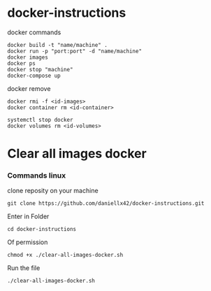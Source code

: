 # docker-instructions
docker commands

```docker
docker build -t "name/machine" .
docker run -p "port:port" -d "name/machine"
docker images
docker ps
docker stop "machine"
docker-compose up
```

docker remove
```
docker rmi -f <id-images>
docker container rm <id-container>

systemctl stop docker 
docker volumes rm <id-volumes>
```

# Clear all images docker

### Commands linux

clone reposity on your machine

```
git clone https://github.com/daniellx42/docker-instructions.git
```

Enter in Folder

```
cd docker-instructions
```

Of permission

```
chmod +x ./clear-all-images-docker.sh
```

Run the file

```
./clear-all-images-docker.sh
```
